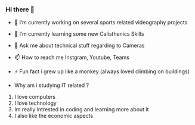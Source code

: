 ### Hi there 👋

- 🔭 I’m currently working on several sports related videography projects 
- 🌱 I’m currently learning some new Calisthenics Skills
- 💬 Ask me about technical stuff regarding to Cameras 
- 📫 How to reach me Instgram, Youtube, Teams 
- ⚡ Fun fact i grew up like a monkey (always loved climbing on buildings)

- Why am i studying IT related ? 
1. I love computers
2. I love technology
3. Im really intrested in coding and learning more about it
4. I also like the economic aspects 

